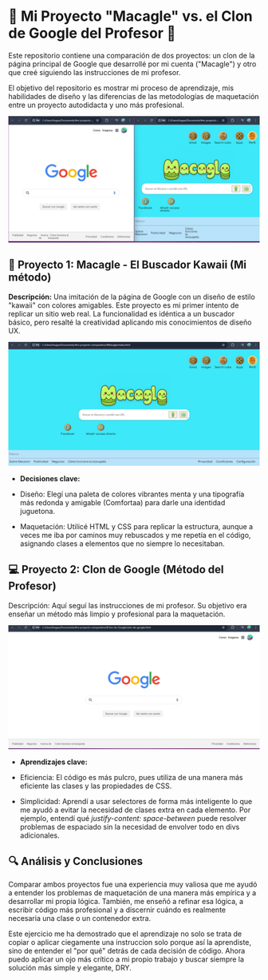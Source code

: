 # 🌟 Mi Proyecto "Macagle" vs. el Clon de Google del Profesor 🌟
Este repositorio contiene una comparación de dos proyectos: un clon de la página principal de Google que desarrollé por mi cuenta ("Macagle") y otro que creé siguiendo las instrucciones de mi profesor.

El objetivo del repositorio es mostrar mi proceso de aprendizaje, mis habilidades de diseño y las diferencias de las metodologías de maquetación entre un proyecto autodidacta y uno más profesional.

![Comparación visual de los dos proyectos](./assets/macaglevsgoogle.png)

## 🚀 Proyecto 1: Macagle - El Buscador Kawaii (Mi método)
**Descripción:** Una imitación de la página de Google con un diseño de estilo "kawaii" con colores amigables. Este proyecto es mi primer intento de replicar un sitio web real. La funcionalidad es idéntica a un buscador básico, pero resalté la creatividad aplicando mis conocimientos de diseño UX.

![Comparación visual de los dos proyectos](./assets/macagle.png)

* **Decisiones clave:**

* Diseño: Elegí una paleta de colores vibrantes menta y una tipografía más redonda y amigable (Comfortaa) para darle una identidad juguetona.

* Maquetación: Utilicé HTML y CSS para replicar la estructura, aunque a veces me iba por caminos muy rebuscados y me repetía en el código, asignando clases a elementos que no siempre lo necesitaban.

## 💻 Proyecto 2: Clon de Google (Método del Profesor)
Descripción: Aquí seguí las instrucciones de mi profesor. Su objetivo era enseñar un método más limpio y profesional para la maquetación.

![Comparación visual de los dos proyectos](./assets/clon-google.png)

* **Aprendizajes clave:**

* Eficiencia: El código es más pulcro, pues utiliza de una manera más eficiente las clases y las propiedades de CSS.

* Simplicidad: Aprendí a usar selectores de forma más inteligente lo que me ayudó a evitar la necesidad de clases extra en cada elemento. Por ejemplo, entendí qué _justify-content: space-between_ puede resolver problemas de espaciado sin la necesidad de envolver todo en divs adicionales.

## 🔍 Análisis y Conclusiones
Comparar ambos proyectos fue una experiencia muy valiosa que me ayudó a entender los problemas de maquetación de una manera más empírica y a desarrollar mi propia lógica. También, me enseñó a refinar esa lógica, a escribir código más profesional y a discernir cuándo es realmente necesaria una clase o un contenedor extra.


Este ejercicio me ha demostrado que el aprendizaje no solo se trata de copiar o aplicar ciegamente una instruccion solo porque así la aprendiste, sino de entender el "por qué" detrás de cada decisión de código. Ahora puedo aplicar un ojo más crítico a mi propio trabajo y buscar siempre la solución más simple y elegante, DRY.
